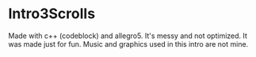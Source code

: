 # Intro3Scrolls
Made with c++ (codeblock) and allegro5. It's messy and not optimized. It was made just for fun.
 Music and graphics used in this intro are not mine. 
